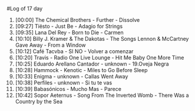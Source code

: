 #Log of 17 day

1. [00:00] The Chemical Brothers - Further - Dissolve
1. [09:27] Tiësto - Just Be - Adagio for Strings
1. [09:35] Lana Del Rey - Born to Die - Carmen
1. [10:10] Billy J. Kramer & The Dakotas - The Songs Lennon & McCartney Gave Away - From a Window
1. [10:12] Café Tacvba - SI NO - Volver a comenzar
1. [10:20] Travis - Radio One Live Lounge - Hit Me Baby One More Time
1. [10:25] Eduardo Arellano Cantador - unknown - 19.Oveja Negra
1. [10:28] Hammock - Kenotic - Miles to Go Before Sleep
1. [10:33] Enigma - unknown - Callas Went Away
1. [10:38] Perfiles - unknown - Si tu te vas
1. [10:39] Babasónicos - Mucho Mas - Parece
1. [10:42] Sopor Aeternus - Song From The Inverted Womb - There Was a Country by the Sea
